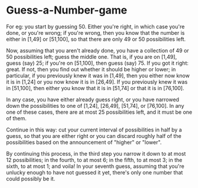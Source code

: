 # Guess-a-Number-game

For eg: you start by guessing 50. Either you're right, in which case you're done, or you're wrong; if you're wrong, then you know that the number is either in [1,49] or [51,100], so that there are only 49 or 50 possibilities left.

Now, assuming that you aren't already done, you have a collection of 49 or 50 possibilities left; guess the middle one. That is, if you are on [1,49], guess (say) 25; if you're on [51,100], then guess (say) 75. If you got it right: great. If not, then you find out whether it should be higher or lower; in particular, if you previously knew it was in [1,49], then you either now know it is in [1,24] or you now know it is in [26,49]. If you previously knew it was in [51,100], then either you know that it is in [51,74] or that it is in [76,100].

In any case, you have either already guess right, or you have narrowed down the possibilities to one of [1,24], [26,49], [51,74], or [76,100]. In any one of these cases, there are at most 25 possibilities left, and it must be one of them.

Continue in this way: cut your current interval of possibilities in half by a guess, so that you are either right or you can discard roughly half of the possibilities based on the announcement of "higher" or "lower".

By continuing this process, in the third step you narrow it down to at most 12 possibilities; in the fourth, to at most 6; in the fifth, to at most 3; in the sixth, to at most 1; and voila! In your seventh guess, assuming that you're unlucky enough to have not guessed it yet, there's only one number that could possibly be it.
